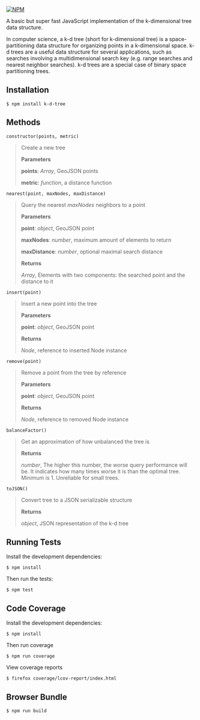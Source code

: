 [![NPM](https://nodei.co/npm/k-d-tree.png?downloads=true&stars=true)](https://nodei.co/npm/k-d-tree/)

A basic but super fast JavaScript implementation of the k-dimensional tree data structure.

In computer science, a k-d tree (short for k-dimensional tree) is a space-partitioning data structure for organizing points in a k-dimensional space. k-d trees are a useful data structure for several applications, such as searches involving a multidimensional search key (e.g. range searches and nearest neighbor searches). k-d trees are a special case of binary space partitioning trees.

Installation
-------------
    $ npm install k-d-tree

Methods
--------
    constructor(points, metric)
> Create a new tree
>
> **Parameters**
>
> **points**:  *Array*,  GeoJSON points
>
> **metric**:  *function*,  a distance function
>

    nearest(point, maxNodes, maxDistance)
> Query the nearest *maxNodes* neighbors to a point
>
> **Parameters**
>
> **point**:  *object*, GeoJSON point
>
> **maxNodes**:  *number*, maximum amount of elements to return
>
> **maxDistance**:  *number*, optional maximal search distance
>
> **Returns**
>
> *Array*, Elements with two components: the searched point and
> the distance to it


    insert(point)
> Insert a new point into the tree
>
> **Parameters**
>
> **point**:  *object*, GeoJSON point
>
> **Returns**
>
> *Node*,  reference to inserted Node instance

    remove(point)
> Remove a point from the tree by reference
>
> **Parameters**
>
> **point**:  *object*,  GeoJSON point
>
> **Returns**
>
> *Node*,  reference to removed Node instance

    balanceFactor()
> Get an approximation of how unbalanced the tree is
>
> **Returns**
>
> *number*, The higher this number, the worse query performance will be.
> It indicates how many times worse it is than the optimal tree.
> Minimum is 1. Unreliable for small trees.

    toJSON()
> Convert tree to a JSON serializable structure
>
> **Returns**
>
> *object*, JSON representation of the k-d tree


Running Tests
--------------
Install the development dependencies:

    $ npm install

Then run the tests:

    $ npm test

Code Coverage
--------------
Install the development dependencies:

    $ npm install

Then run coverage

    $ npm run coverage

View coverage reports

    $ firefox coverage/lcov-report/index.html

Browser Bundle
---------------
    $ npm run build

